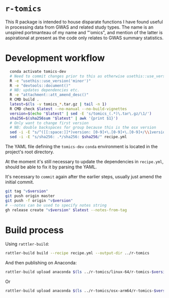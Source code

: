 # `r-tomics`

This R package is intended to house disparate functions I have found useful in processing data from GWAS and related study types. The name is an unspired portmanteau of my name and "'omics", and mention of the latter is aspirational at present as the code only relates to GWAS summary statistics.

# Development workflow

```bash
  conda activate tomics-dev
  # Need to commit changes prior to this as otherwise usethis::use_version() will complain
  R -e "usethis::use_version('minor')"
  R -e "devtools::document()"
  # NB: updates dependencies etc.
  R -e "attachment::att_amend_desc()"
  R CMD build .
  latest=$(ls -v tomics_*.tar.gz | tail -n 1)
  R CMD check $latest --no-manual --no-build-vignettes
  version=$(echo "$latest" | sed -E 's/tomics_(.*)\.tar\.gz/\1/')
  sha256=$(sha256sum "$latest" | awk '{print $1}')
  # Only want to change first version
  # NB: double backspaces for group because this is the osx version
  sed -i -E "s/^([[:space:]]*)version: [0-9]+\.[0-9]+\.[0-9]+/\\1version: $version/" recipe.yml
  sed -i -E "s/sha256: .*/sha256: $sha256/" recipe.yml
```

The YAML file defining the `tomics-dev` `conda` environment is located in the project's root directory.

At the moment it's still necessary to update the dependencies in `recipe.yml`, should be able to fix it by parsing the YAML.

It's necessary to `commit` again after the earlier steps, usually just amend the initial commit.

```bash
git tag "v$version"
git push origin master
git push -f origin "v$version"
# --notes can be used to specify notes string
gh release create "v$version" $latest --notes-from-tag
```

# Build process

Using `rattler-build`:

```bash
rattler-build build --recipe recipe.yml --output-dir ../r-tomics
```
And then publishing on Anaconda:
```bash
rattler-build upload anaconda $(ls ../r-tomics/linux-64/r-tomics-$version-*.conda) --owner twillis209
```
Or
``` bash
rattler-build upload anaconda $(ls ../r-tomics/osx-arm64/r-tomics-$version-*.conda) --owner twillis209
```
